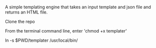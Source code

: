 A simple templating engine that takes an input template and json file and returns an HTML file.

Clone the repo

From the terminal command line, enter 'chmod +x templater'

ln -s $PWD/templater /usr/local/bin/
